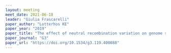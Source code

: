 ```yaml
---
layout: meeting
meet_date: 2021-06-18
leader: "Giulia Frascarelli"
paper_author: "Lotterhos KE"
paper_year: "2019"
paper_title: "The effect of neutral recombination variation on genome scans for selection"
paper_journal: "G3"
paper_url: "https://doi.org/10.1534/g3.119.400088"
---
```

